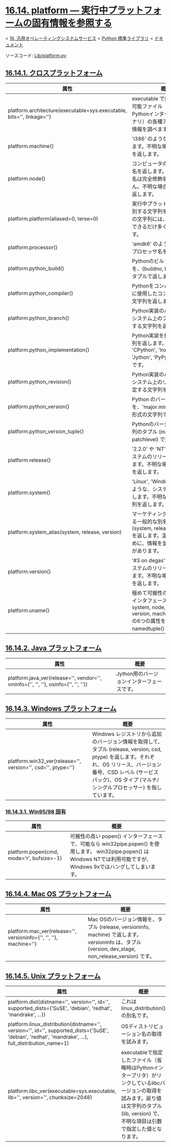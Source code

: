 # [16.14. platform — 実行中プラットフォームの固有情報を参照する](https://docs.python.jp/3/library/platform.html)

< [16. 汎用オペレーティングシステムサービス](https://docs.python.jp/3/library/allos.html) < [Python 標準ライブラリ](https://docs.python.jp/3/library/index.html#the-python-standard-library) < [ドキュメント](https://docs.python.jp/3/index.html)

ソースコード: [Lib/platform.py](https://github.com/python/cpython/tree/3.6/Lib/platform.py)

## [16.14.1. クロスプラットフォーム](https://docs.python.jp/3/library/platform.html#cross-platform)

属性|概要
----|----
platform.architecture(executable=sys.executable, bits='', linkage='')|executable で指定した実行可能ファイル（省略時はPythonインタープリタのバイナリ）の各種アーキテクチャ情報を調べます。
platform.machine()|'i386' のような、機種を返します。不明な場合は空文字列を返します。
platform.node()|コンピュータのネットワーク名を返します。ネットワーク名は完全修飾名とは限りません。不明な場合は空文字列を返します。
platform.platform(aliased=0, terse=0)|実行中プラットフォームを識別する文字列を返します。この文字列には、有益な情報をできるだけ多く付加しています。
platform.processor()|'amdk6' のような、（現実の）プロセッサ名を返します。
platform.python_build()|Pythonのビルド番号と日付を、(buildno, builddate) のタプルで返します。
platform.python_compiler()|Pythonをコンパイルする際に使用したコンパイラを示す文字列を返します。
platform.python_branch()|Python実装のバージョン管理システム上のブランチを特定する文字列を返します。
platform.python_implementation()|Python実装を指定する文字列を返します。戻り値は: 'CPython', 'IronPython', 'Jython', 'PyPy' のいずれかです。
platform.python_revision()|Python実装のバージョン管理システム上のリビジョンを特定する文字列を返します。
platform.python_version()|Python のバージョンを、'major.minor.patchlevel' 形式の文字列で返します。
platform.python_version_tuple()|Pythonのバージョンを、文字列のタプル (major, minor, patchlevel) で返します。
platform.release()|'2.2.0' や 'NT' のような、システムのリリース情報を返します。不明な場合は空文字列を返します。
platform.system()|'Linux', 'Windows', 'Java' のような、システム/OS 名を返します。不明な場合は空文字列を返します。
platform.system_alias(system, release, version)|マーケティング目的で使われる一般的な別名に変換して (system, release, version) を返します。混乱を避けるために、情報を並べなおす場合があります。
platform.version()|'#3 on degas' のような、システムのリリース情報を返します。不明な場合は空文字列を返します。
platform.uname()|極めて可搬性の高い uname インタフェースです。 system, node, release, version, machine, processor の6つの属性を持った namedtuple() を返します。

## [16.14.2. Java プラットフォーム](https://docs.python.jp/3/library/platform.html#java-platform)

属性|概要
----|----
platform.java_ver(release='', vendor='', vminfo=('', '', ''), osinfo=('', '', ''))|Jython用のバージョンインターフェースです。

## [16.14.3. Windows プラットフォーム](https://docs.python.jp/3/library/platform.html#windows-platform)

属性|概要
----|----
platform.win32_ver(release='', version='', csd='', ptype='')|Windows レジストリから追加のバージョン情報を取得して、タプル (release, version, csd, ptype) を返します。それぞれ、OS リリース、バージョン番号、CSD レベル (サービスパック)、OS タイプ (マルチ/シングルプロセッサー) を指しています。

### [16.14.3.1. Win95/98 固有](https://docs.python.jp/3/library/platform.html#win95-98-specific)

属性|概要
----|----
platform.popen(cmd, mode='r', bufsize=-1)|可搬性の高い popen() インターフェースで、可能なら win32pipe.popen() を使用します。 win32pipe.popen() はWindows NTでは利用可能ですが、Windows 9xではハングしてしまいます。

## [16.14.4. Mac OS プラットフォーム](https://docs.python.jp/3/library/platform.html#mac-os-platform)

属性|概要
----|----
platform.mac_ver(release='', versioninfo=('', '', ''), machine='')|Mac OSのバージョン情報を、タプル (release, versioninfo, machine) で返します。versioninfo は、タプル (version, dev_stage, non_release_version) です。

## [16.14.5. Unix プラットフォーム](https://docs.python.jp/3/library/platform.html#unix-platforms)

属性|概要
----|----
platform.dist(distname='', version='', id='', supported_dists=('SuSE', 'debian', 'redhat', 'mandrake', ...))|これは linux_distribution() の別名です。
platform.linux_distribution(distname='', version='', id='', supported_dists=('SuSE', 'debian', 'redhat', 'mandrake', ...), full_distribution_name=1)|OSディストリビューション名の取得を試みます。
platform.libc_ver(executable=sys.executable, lib='', version='', chunksize=2048)|executableで指定したファイル（省略時はPythonインタープリタ）がリンクしているlibcバージョンの取得を試みます。戻り値は文字列のタプル (lib, version) で、不明な項目は引数で指定した値となります。

